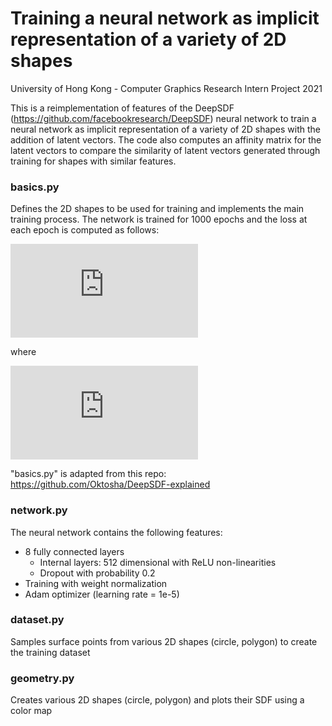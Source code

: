 # Training a neural network as implicit representation of a variety of 2D shapes
University of Hong Kong - Computer Graphics Research Intern Project 2021

This is a reimplementation of features of the DeepSDF (https://github.com/facebookresearch/DeepSDF) neural network to train a neural network as implicit representation of a variety of 2D shapes with the addition of latent vectors. The code also computes an affinity matrix for the latent vectors to compare the similarity of latent vectors generated through training for shapes with similar features.

### basics.py
Defines the 2D shapes to be used for training and implements the main training process. The network is trained for 1000 epochs and the loss at each epoch is computed as follows:

![equation](https://latex.codecogs.com/png.latex?L%28f_%5Ctheta%28x%29%2C%20s%29%20%3D%20%7C%5Ctext%7Bclamp%7D%28f_%5Ctheta%28x%29%2C%20%5Cdelta%29%20-%20%5Ctext%7Bclamp%7D%28s%2C%20%5Cdelta%29%7C)

where 

![equation](https://latex.codecogs.com/png.latex?%5Ctext%7Bclamp%7D%28x%2C%20%5Cdelta%29%20%3A%3D%20min%28%5Cdelta%2C%20max%28-%5Cdelta%2C%20x%29%29%2C%20%5C%3B%5C%3B%5Cdelta%20%3D%200.1)

"basics.py" is adapted from this repo: https://github.com/Oktosha/DeepSDF-explained

### network.py
The neural network contains the following features:
- 8 fully connected layers
    - Internal layers: 512 dimensional with ReLU non-linearities
    - Dropout with probability 0.2
- Training with weight normalization
- Adam optimizer (learning rate = 1e-5)

### dataset.py
Samples surface points from various 2D shapes (circle, polygon) to create the training dataset

### geometry.py
Creates various 2D shapes (circle, polygon) and plots their SDF using a color map
